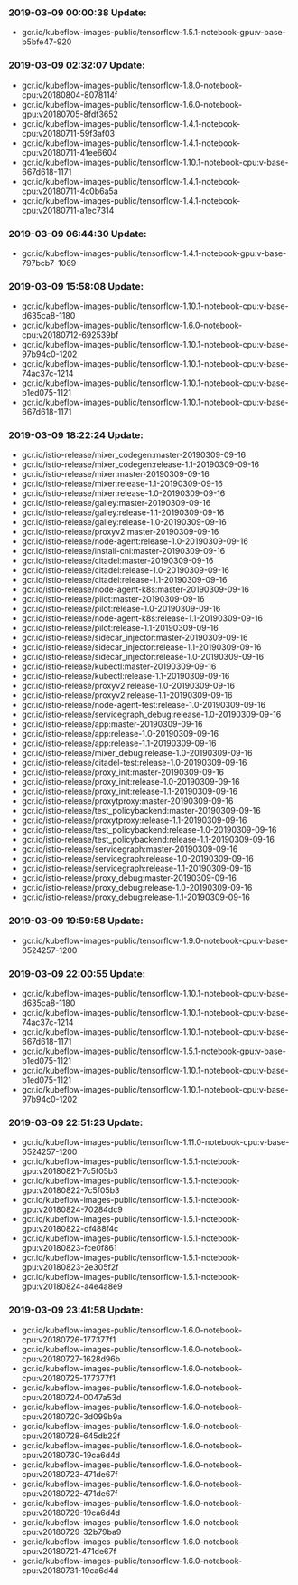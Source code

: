 ### 2019-03-09 00:00:38 Update:

- gcr.io/kubeflow-images-public/tensorflow-1.5.1-notebook-gpu:v-base-b5bfe47-920
### 2019-03-09 02:32:07 Update:

- gcr.io/kubeflow-images-public/tensorflow-1.8.0-notebook-cpu:v20180804-8078114f
- gcr.io/kubeflow-images-public/tensorflow-1.6.0-notebook-gpu:v20180705-8fdf3652
- gcr.io/kubeflow-images-public/tensorflow-1.4.1-notebook-cpu:v20180711-59f3af03
- gcr.io/kubeflow-images-public/tensorflow-1.4.1-notebook-cpu:v20180711-41ee6604
- gcr.io/kubeflow-images-public/tensorflow-1.10.1-notebook-cpu:v-base-667d618-1171
- gcr.io/kubeflow-images-public/tensorflow-1.4.1-notebook-cpu:v20180711-4c0b6a5a
- gcr.io/kubeflow-images-public/tensorflow-1.4.1-notebook-cpu:v20180711-a1ec7314
### 2019-03-09 06:44:30 Update:

- gcr.io/kubeflow-images-public/tensorflow-1.4.1-notebook-gpu:v-base-797bcb7-1069
### 2019-03-09 15:58:08 Update:

- gcr.io/kubeflow-images-public/tensorflow-1.10.1-notebook-cpu:v-base-d635ca8-1180
- gcr.io/kubeflow-images-public/tensorflow-1.6.0-notebook-cpu:v20180712-692539bf
- gcr.io/kubeflow-images-public/tensorflow-1.10.1-notebook-cpu:v-base-97b94c0-1202
- gcr.io/kubeflow-images-public/tensorflow-1.10.1-notebook-cpu:v-base-74ac37c-1214
- gcr.io/kubeflow-images-public/tensorflow-1.10.1-notebook-cpu:v-base-b1ed075-1121
- gcr.io/kubeflow-images-public/tensorflow-1.10.1-notebook-cpu:v-base-667d618-1171
### 2019-03-09 18:22:24 Update:

- gcr.io/istio-release/mixer_codegen:master-20190309-09-16
- gcr.io/istio-release/mixer_codegen:release-1.1-20190309-09-16
- gcr.io/istio-release/mixer:master-20190309-09-16
- gcr.io/istio-release/mixer:release-1.1-20190309-09-16
- gcr.io/istio-release/mixer:release-1.0-20190309-09-16
- gcr.io/istio-release/galley:master-20190309-09-16
- gcr.io/istio-release/galley:release-1.1-20190309-09-16
- gcr.io/istio-release/galley:release-1.0-20190309-09-16
- gcr.io/istio-release/proxyv2:master-20190309-09-16
- gcr.io/istio-release/node-agent:release-1.0-20190309-09-16
- gcr.io/istio-release/install-cni:master-20190309-09-16
- gcr.io/istio-release/citadel:master-20190309-09-16
- gcr.io/istio-release/citadel:release-1.0-20190309-09-16
- gcr.io/istio-release/citadel:release-1.1-20190309-09-16
- gcr.io/istio-release/node-agent-k8s:master-20190309-09-16
- gcr.io/istio-release/pilot:master-20190309-09-16
- gcr.io/istio-release/pilot:release-1.0-20190309-09-16
- gcr.io/istio-release/node-agent-k8s:release-1.1-20190309-09-16
- gcr.io/istio-release/pilot:release-1.1-20190309-09-16
- gcr.io/istio-release/sidecar_injector:master-20190309-09-16
- gcr.io/istio-release/sidecar_injector:release-1.1-20190309-09-16
- gcr.io/istio-release/sidecar_injector:release-1.0-20190309-09-16
- gcr.io/istio-release/kubectl:master-20190309-09-16
- gcr.io/istio-release/kubectl:release-1.1-20190309-09-16
- gcr.io/istio-release/proxyv2:release-1.0-20190309-09-16
- gcr.io/istio-release/proxyv2:release-1.1-20190309-09-16
- gcr.io/istio-release/node-agent-test:release-1.0-20190309-09-16
- gcr.io/istio-release/servicegraph_debug:release-1.0-20190309-09-16
- gcr.io/istio-release/app:master-20190309-09-16
- gcr.io/istio-release/app:release-1.0-20190309-09-16
- gcr.io/istio-release/app:release-1.1-20190309-09-16
- gcr.io/istio-release/mixer_debug:release-1.0-20190309-09-16
- gcr.io/istio-release/citadel-test:release-1.0-20190309-09-16
- gcr.io/istio-release/proxy_init:master-20190309-09-16
- gcr.io/istio-release/proxy_init:release-1.0-20190309-09-16
- gcr.io/istio-release/proxy_init:release-1.1-20190309-09-16
- gcr.io/istio-release/proxytproxy:master-20190309-09-16
- gcr.io/istio-release/test_policybackend:master-20190309-09-16
- gcr.io/istio-release/proxytproxy:release-1.1-20190309-09-16
- gcr.io/istio-release/test_policybackend:release-1.0-20190309-09-16
- gcr.io/istio-release/test_policybackend:release-1.1-20190309-09-16
- gcr.io/istio-release/servicegraph:master-20190309-09-16
- gcr.io/istio-release/servicegraph:release-1.0-20190309-09-16
- gcr.io/istio-release/servicegraph:release-1.1-20190309-09-16
- gcr.io/istio-release/proxy_debug:master-20190309-09-16
- gcr.io/istio-release/proxy_debug:release-1.0-20190309-09-16
- gcr.io/istio-release/proxy_debug:release-1.1-20190309-09-16
### 2019-03-09 19:59:58 Update:

- gcr.io/kubeflow-images-public/tensorflow-1.9.0-notebook-cpu:v-base-0524257-1200
### 2019-03-09 22:00:55 Update:

- gcr.io/kubeflow-images-public/tensorflow-1.10.1-notebook-cpu:v-base-d635ca8-1180
- gcr.io/kubeflow-images-public/tensorflow-1.10.1-notebook-cpu:v-base-74ac37c-1214
- gcr.io/kubeflow-images-public/tensorflow-1.10.1-notebook-cpu:v-base-667d618-1171
- gcr.io/kubeflow-images-public/tensorflow-1.5.1-notebook-gpu:v-base-b1ed075-1121
- gcr.io/kubeflow-images-public/tensorflow-1.10.1-notebook-cpu:v-base-b1ed075-1121
- gcr.io/kubeflow-images-public/tensorflow-1.10.1-notebook-cpu:v-base-97b94c0-1202
### 2019-03-09 22:51:23 Update:

- gcr.io/kubeflow-images-public/tensorflow-1.11.0-notebook-cpu:v-base-0524257-1200
- gcr.io/kubeflow-images-public/tensorflow-1.5.1-notebook-gpu:v20180821-7c5f05b3
- gcr.io/kubeflow-images-public/tensorflow-1.5.1-notebook-gpu:v20180822-7c5f05b3
- gcr.io/kubeflow-images-public/tensorflow-1.5.1-notebook-gpu:v20180824-70284dc9
- gcr.io/kubeflow-images-public/tensorflow-1.5.1-notebook-gpu:v20180822-df488f4c
- gcr.io/kubeflow-images-public/tensorflow-1.5.1-notebook-gpu:v20180823-fce0f861
- gcr.io/kubeflow-images-public/tensorflow-1.5.1-notebook-gpu:v20180823-2e305f2f
- gcr.io/kubeflow-images-public/tensorflow-1.5.1-notebook-gpu:v20180824-a4e4a8e9
### 2019-03-09 23:41:58 Update:

- gcr.io/kubeflow-images-public/tensorflow-1.6.0-notebook-cpu:v20180726-177377f1
- gcr.io/kubeflow-images-public/tensorflow-1.6.0-notebook-cpu:v20180727-1628d96b
- gcr.io/kubeflow-images-public/tensorflow-1.6.0-notebook-cpu:v20180725-177377f1
- gcr.io/kubeflow-images-public/tensorflow-1.6.0-notebook-cpu:v20180724-0047a53d
- gcr.io/kubeflow-images-public/tensorflow-1.6.0-notebook-cpu:v20180720-3d099b9a
- gcr.io/kubeflow-images-public/tensorflow-1.6.0-notebook-cpu:v20180728-645db22f
- gcr.io/kubeflow-images-public/tensorflow-1.6.0-notebook-cpu:v20180730-19ca6d4d
- gcr.io/kubeflow-images-public/tensorflow-1.6.0-notebook-cpu:v20180723-471de67f
- gcr.io/kubeflow-images-public/tensorflow-1.6.0-notebook-cpu:v20180722-471de67f
- gcr.io/kubeflow-images-public/tensorflow-1.6.0-notebook-cpu:v20180729-19ca6d4d
- gcr.io/kubeflow-images-public/tensorflow-1.6.0-notebook-cpu:v20180729-32b79ba9
- gcr.io/kubeflow-images-public/tensorflow-1.6.0-notebook-cpu:v20180721-471de67f
- gcr.io/kubeflow-images-public/tensorflow-1.6.0-notebook-cpu:v20180731-19ca6d4d
